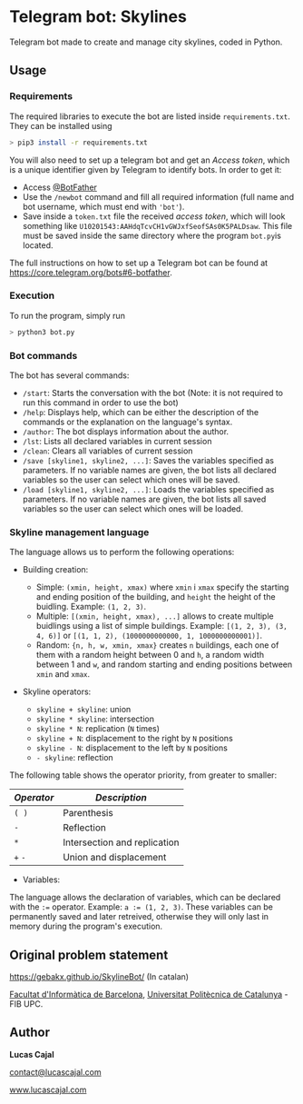 # Telegram bot: Skylines

Telegram bot made to create and manage city skylines, coded in Python.

## Usage

### Requirements
The required libraries to execute the bot are listed inside `requirements.txt`. They can be installed using
```bash
> pip3 install -r requirements.txt
```
You will also need to set up a telegram bot and get an *Access token*, which is a unique identifier given by Telegram to identify bots. In order to get it:
  - Access [@BotFather](https://telegram.me/botfather)
  - Use the `/newbot` command and fill all required information (full name and bot username, which must end with `'bot'`).
  - Save inside a `token.txt` file the received *access token*, which will look something like `U10201543:AAHdqTcvCH1vGWJxfSeofSAs0K5PALDsaw`. This file must be saved inside the same directory where the program `bot.py`is located.

The full instructions on how to set up a Telegram bot can be found at https://core.telegram.org/bots#6-botfather.

### Execution

To run the program, simply run
```bash
> python3 bot.py
```
### Bot commands
The bot has several commands:
- `/start`: Starts the conversation with the bot (Note: it is not required to run this command in order to use the bot)
- `/help`: Displays help, which can be either the description of the commands or the explanation on the language's syntax.
- `/author`: The bot displays information about the author.
- `/lst`: Lists all declared variables in current session
- `/clean`: Clears all variables of current session
- `/save [skyline1, skyline2, ...]`: Saves the variables specified as parameters. If no variable names are given, the bot lists all declared variables so the user can select which ones will be saved.
- `/load [skyline1, skyline2, ...]`: Loads the variables specified as parameters. If no variable names are given, the bot lists all saved variables so the user can select which ones will be loaded.

### Skyline management language

The language allows us to perform the following operations:
- Building creation:
  - Simple: `(xmin, height, xmax)` where `xmin` i `xmax` specify the starting and ending position of the building, and `height` the height of the buidling. Example: `(1, 2, 3)`.
  - Multiple: `[(xmin, height, xmax), ...]` allows to create multiple buidlings using a list of simple buildings. Example: `[(1, 2, 3), (3, 4, 6)]` or `[(1, 1, 2), (1000000000000, 1, 1000000000001)]`.
  - Random: `{n, h, w, xmin, xmax}` creates `n` buildings, each one of them with a random height between 0 and `h`, a random width between 1 and `w`, and random starting and ending positions between `xmin` and `xmax`.

- Skyline operators:
  - `skyline + skyline`: union
  - `skyline * skyline`: intersection
  - `skyline * N`: replication (`N` times)
  - `skyline + N`: displacement to the right by `N` positions
  - `skyline - N`: displacement to the left by `N` positions
  - `- skyline`: reflection

The following table shows the operator priority, from greater to smaller:

_**Operator**_ | _**Description**_
------------ | -------------
`( )` | Parenthesis
`-` | Reflection
`*` | Intersection and replication
`+` `-` | Union and displacement

- Variables:

The language allows the declaration of variables, which can be declared with the `:=` operator. Example: `a := (1, 2, 3)`. These variables can be permanently saved and later retreived, otherwise they will only last in memory during the program's execution.

## Original problem statement

https://gebakx.github.io/SkylineBot/ (In catalan)

[Facultat d'Informàtica de Barcelona](https://www.fib.upc.edu), [Universitat Politècnica de Catalunya](https://www.upc.edu/en) - FIB UPC.

## Author

**Lucas Cajal**

[contact@lucascajal.com](mailto:contact@lucascajal.com)

www.lucascajal.com
